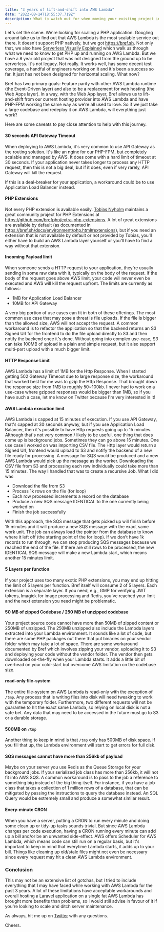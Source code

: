 ```yaml
---
title: "3 years of lift-and-shift into AWS Lambda"
date: "2022-08-14T18:55:37.719Z"
description: What to watch out for when moving your existing project into AWS Lambda. 
---
```


Let's set the scene. We're looking for scaling a PHP 
application. Googling around take us to find out that
AWS Lambda is the most scalable service out there. It doesn't
support PHP natively, but we got https://bref.sh. Not only
that, we also have [Serverless Visually Explained](https://serverless-visually-explained.com/)
which walk us through what we need to know to get PHP up
and running on AWS Lambda. But we have a 8 year old
project that was not designed from the ground up to be
serverless. It's not legacy. Not really. It works well,
has some decent test coverage, a handful of engineers
working on it and it's been a success so far. It just has
not been designed for horizontal scaling. What now?

Bref has two primary goals: Feature parity with other
AWS Lambda runtime (the Event-Driven layer) and also
to be a replacement for web hosting (the Web Apps layer).
In a way, with the Web App layer, Bref allows us to lift-and-shift
from our current hosting provider into AWS Lambda and have
PHP-FPM working the same way as we're all used to love.
So if we just take a large codebase and redeploy it on
AWS Lambda, will everything just work?

Here are some caveats to pay close attention to help with
this journey.

#### 30 seconds API Gateway Timeout

When deploying to AWS Lambda, it's very common to use API
Gateway as the routing solution. It's like an nginx for
our PHP-FPM, but completely scalable and managed by AWS.
It does come with a hard limit of timeout at 30 seconds.
If your application never takes longer to process any
HTTP request, then this is not a big deal, but if it does,
even if very rarely, API Gateway will kill the request.

If this is a deal-breaker for your application, a workaround
could be to use Application Load Balancer instead.

#### PHP Extensions

Not every PHP extension is available easily. [Tobias Nyholm](https://twitter.com/TobiasNyholm)
maintains a great community project for PHP Extensions at
https://github.com/brefphp/extra-php-extensions. A lot of
great extensions are available by default 
(as documented in https://bref.sh/docs/environment/php.html#extensions),
but if you need an extension that is not available by default
or not provided by Tobias, you'll either have to build an
AWS Lambda layer yourself or you'll have to find a way 
without that extension.

#### Incoming Payload limit

When someone sends a HTTP request to your application,
they're usually sending in some raw data with it, typically
on the body of the request. If the body of the request
goes above AWS limit, your code will never even be executed
and AWS will kill the request upfront. The limits
are currently as follows:

- 1MB for Application Load Balancer
- 10MB for API Gateway

A very big portion of use cases can fit in both of these 
offerings. The most common use case that may pose a threat
is file uploads. If the file is bigger than the allowed
size, AWS will not accept the request. A common workaround
is to refactor the application so that the backend returns
an S3 Signed Url for the frontend to do the file upload
directly to S3 and then notify the backend once it's done.
Without going into complex use-case, S3 can take 100MB
of upload in a plain and simple request, but it also
support multi-part upload with a much bigger limit.

#### HTTP Response Limit

AWS Lambda has a limit of 1MB for the Http Response. When
I started getting 502 Gateway Timeout due to large response
size, the workaround that worked best for me was to gzip
the Http Response. That brought down the response size
from 1MB to roughly 50~100kb. I never had to work on
a use-case where gzipped responses would be bigger than
1MB, so if you have such a case, let me know on Twitter
because I'm very interested in it!

#### AWS Lambda execution limit

AWS Lambda is capped at 15 minutes of execution. If you
use API Gateway, that's capped at 30 seconds anyway, but
if you use Application Load Balancer, then it's possible to
have Http requests going up to 15 minutes. Although that's
not very common / likely to be useful, one thing that
does come up is background jobs. Sometimes they can go
above 15 minutes. One use case I worked on was importing
CSV file. The Http layer would return a Signed Url, frontend
would upload to S3 and notify the backend of a new file
ready for processing. A message for SQS would be produced
and a new AWS Lambda would pick up the message as the worker.
Downloading the CSV file from S3 and processing each row
individually could take more than 15 minutes. The way
I handled that was to create a recursive Job. What I did
was:

- Download the file from S3
- Process 1k rows on the file (for loop)
- Each row processed increments a record on the database
- Produce a new SQS message IDENTICAL to the one currently being worked on
- Finish the job successfully

With this approach, the SQS message that gets picked up will
finish before 15 minutes and it will produce a new SQS message
with the exact same work unit. The job can always load
the pointer from the database to know where it left off
(the starting point of the for loop). If we don't have 1k
records to run through, we can stop producing SQS messages
because we reached the end of the file. If there are
still rows to be processed, the new IDENTICAL SQS message
will make a new Lambda start, which means another 15 minutes
limit.

#### 5 Layers per function

If your project uses too many exotic PHP extensions, you
may end up hitting the limit of 5 layers per function.
Bref itself will consume 2 of 5 layers. Each extension
is a separate layer. If you need, e.g., GMP for verifying
JWT tokens, Imagick for image processing and Redis, you've
reached your limit and the next extension you need might
be problematic.

#### 50 MB of zipped Codebase / 250 MB of unzipped codebase

Your project source code cannot have more than 50MB of
zipped content or 250MB of unzipped. The 250MB unzipped also
include the Lambda layers extracted into your Lambda environment.
It sounds like a lot of code, but there are some PHP packages
out there that put binaries on your vendor folder which
may take a lot of space. There are some workaround
documented by Bref which involves zipping your vendor,
uploading it to S3 and deploying your code without
the vendor folder. The vendor then gets downloaded
on-the-fly when your Lambda starts. It adds a little
bit of overhead on your cold-start but overcome AWS
limitation on the codebase size.

#### read-only file-system

The entire file-system on AWS Lambda is read-only with
the exception of `/tmp`. Any process that is writing
files into disk will need tweaking to work with the temporary
folder. Furthermore, two different requests will not be
guarantee to hit the exact same Lambda, so relying
on local disk is not a safe bet. Any data that
may need to be accessed in the future must go to S3
or a durable storage.

#### 500MB on `/tmp`

Another thing to keep in mind is that `/tmp` only has
500MB of disk space. If you fill that up, the Lambda environment
will start to get errors for full disk.

#### SQS messages cannot have more than 256kb of payload

Maybe on your server you use Redis as the Queue Storage
for your background jobs. If your serialized job class
has more than 256kb, it will not fit into AWS SQS.
A common workaround is to pass to the job a reference
to something big instead of the big thing itself.
For instance, if you have a job class that takes a collection
of 1 million rows of a database, that can be mitigated
by passing the instructions to query the database instead.
An SQL Query would be extremely small and produce a somewhat
similar result.

#### Every-minute CRON

When you have a server, putting a CRON to run every
minute and doing some clean up or tidy-up tasks sounds
trivial. But since AWS Lambda charges per code execution,
having a CRON running every minute can add up a bill
and/or be an unwanted side-effect. AWS offers
Scheduler for AWS Lambda, which means code can still
run on a regular basis, but it's important to keep in
mind that everytime Lambda starts, it adds up to your
bill. Things like cleaning up old/stale files might not
even be necessary since every request may hit a clean
AWS Lambda environment.

### Conclusion

This may not be an extensive list of gotchas, but I tried
to include everything that I may have faced while working
with AWS Lambda for the past 3 years. A lot of these limitations
have acceptable workarounds and overall hosting a Laravel
application on a single fat AWS Lambda has brought more
benefits than problems, so I would still advise in favour
of it if you're looking to scale and ditch server maintenance.

As always, hit me up on [Twitter](https://twitter.com/deleugyn) with any
questions. 

Cheers.